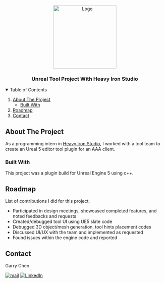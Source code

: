 <!-- PROJECT LOGO -->
<br />
<p align="center">
    <img src="https://upload.wikimedia.org/wikipedia/en/thumb/9/9f/Heavy_Iron_Studios.png/220px-Heavy_Iron_Studios.png" alt="Logo" width="200" height="200">
  </a>

  <h3 align="center">Unreal Tool Project With Heavy Iron Studio</h3>

</p>


<!-- TABLE OF CONTENTS -->
<details open="open">
  <summary>Table of Contents</summary>
  <ol>
    <li>
      <a href="#about-the-project">About The Project</a>
      <ul>
        <li><a href="#built-with">Built With</a></li>
      </ul>
    </li>
    <li>
      <a href="#roadmap">Roadmap</a>
    </li>
    <li><a href="#contact">Contact</a></li>
  </ol>
</details>



<!-- ABOUT THE PROJECT -->
## About The Project

As a programming intern in [Heavy Iron Studio](https://heavyiron.games/), I worked with a tool team to create an Ureal 5 editor tool plugin for an AAA client.

### Built With

This project was a plugin build for Unreal Engine 5 using c++.

<!-- ROADMAP -->
## Roadmap

List of contributions I did for this project.

* Participated in design meetings, showcased completed features, and noted feedbacks and requests
* Created/debugged tool UI using UE5 slate code
* Debugged 3D object/mesh generation, tool hints placement codes
* Discussed UI/UX with the team and implemented as requested
* Found issues within the engine code and reported

<!-- CONTACT -->
## Contact

Garry Chen

<p><a href="mailto:chen.garry81611@gmail.com" target="_blank"><img alt="mail" src="https://img.shields.io/badge/chen.garry81611-EA4335.svg?&style=flat&logo=gmail&logoColor=white" /></a> <a href="www.linkedin.com/in/
garry-chen-235738202" target="_blank"><img alt="LinkedIn" src="https://img.shields.io/badge/garrychen-%230077B5.svg?&style=flat&logo=linkedin&logoColor=white" /></a>
</p>

<!-- MARKDOWN LINKS & IMAGES -->
<!-- https://www.markdownguide.org/basic-syntax/#reference-style-links -->
[linkedin-url]: https://linkedin.com/in/othneildrew


